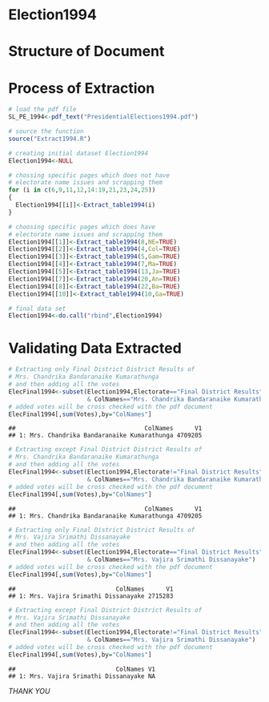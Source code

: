 Election1994
================

# Structure of Document

# Process of Extraction

``` r
# load the pdf file
SL_PE_1994<-pdf_text("PresidentialElections1994.pdf")

# source the function
source("Extract1994.R")

# creating initial dataset Election1994
Election1994<-NULL

# chossing specific pages which does not have
# electorate name issues and scrapping them
for (i in c(6,9,11,12,14:19,21,23,24,25)) 
{
  Election1994[[i]]<-Extract_table1994(i)
}

# choosing specific pages which does have 
# electorate name issues and scrapping them
Election1994[[1]]<-Extract_table1994(8,NE=TRUE)
Election1994[[2]]<-Extract_table1994(4,Col=TRUE)
Election1994[[3]]<-Extract_table1994(5,Gam=TRUE)
Election1994[[4]]<-Extract_table1994(7,Ma=TRUE)
Election1994[[5]]<-Extract_table1994(13,Ja=TRUE)
Election1994[[7]]<-Extract_table1994(20,An=TRUE)
Election1994[[8]]<-Extract_table1994(22,Ba=TRUE)
Election1994[[10]]<-Extract_table1994(10,Ga=TRUE)

# final data set
Election1994<-do.call("rbind",Election1994)
```

# Validating Data Extracted

``` r
# Extracting only Final District District Results of 
# Mrs. Chandrika Bandaranaike Kumarathunga
# and then adding all the votes 
ElecFinal1994<-subset(Election1994,Electorate=="Final District Results" 
                      & ColNames=="Mrs. Chandrika Bandaranaike Kumarathunga")
# added votes will be cross checked with the pdf document
ElecFinal1994[,sum(Votes),by="ColNames"]
```

    ##                                    ColNames      V1
    ## 1: Mrs. Chandrika Bandaranaike Kumarathunga 4709205

``` r
# Extracting except Final District District Results of 
# Mrs. Chandrika Bandaranaike Kumarathunga
# and then adding all the votes 
ElecFinal1994<-subset(Election1994,Electorate!="Final District Results" 
                      & ColNames=="Mrs. Chandrika Bandaranaike Kumarathunga")
# added votes will be cross checked with the pdf document
ElecFinal1994[,sum(Votes),by="ColNames"]
```

    ##                                    ColNames      V1
    ## 1: Mrs. Chandrika Bandaranaike Kumarathunga 4709205

``` r
# Extracting only Final District District Results of 
# Mrs. Vajira Srimathi Dissanayake
# and then adding all the votes 
ElecFinal1994<-subset(Election1994,Electorate=="Final District Results" 
                      & ColNames=="Mrs. Vajira Srimathi Dissanayake")
# added votes will be cross checked with the pdf document
ElecFinal1994[,sum(Votes),by="ColNames"]
```

    ##                            ColNames      V1
    ## 1: Mrs. Vajira Srimathi Dissanayake 2715283

``` r
# Extracting except Final District District Results of 
# Mrs. Vajira Srimathi Dissanayake
# and then adding all the votes 
ElecFinal1994<-subset(Election1994,Electorate!="Final District Results" 
                      & ColNames=="Mrs. Vajira Srimathi Dissanayake")
# added votes will be cross checked with the pdf document
ElecFinal1994[,sum(Votes),by="ColNames"]
```

    ##                            ColNames V1
    ## 1: Mrs. Vajira Srimathi Dissanayake NA

*THANK YOU*
